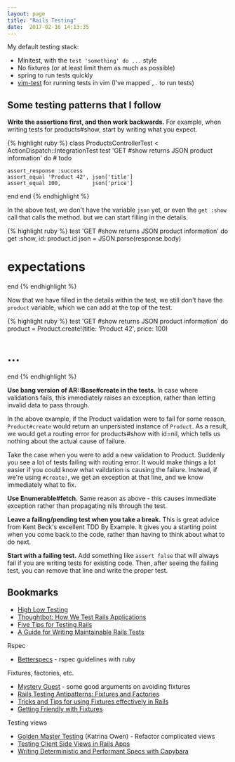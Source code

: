 ```yaml
---
layout: page
title: "Rails Testing"
date:  2017-02-16 14:13:35
---
```


My default testing stack:

- Minitest, with the `test 'something' do ...` style
- No fixtures (or at least limit them as much as possible)
- spring to run tests quickly
- [vim-test](https://github.com/janko-m/vim-test) for running tests in vim (I've mapped `,.` to run tests)

## Some testing patterns that I follow

**Write the assertions first, and then work backwards.**
For example, when writing tests for products#show,
start by writing what you expect.

{% highlight ruby %}
class ProductsControllerTest < ActionDispatch::IntegrationTest
  test 'GET #show returns JSON product information' do
    # todo

    assert_response :success
    assert_equal 'Product 42', json['title']
    assert_equal 100,          json['price']
  end
end
{% endhighlight %}

In the above test, we don't have the variable `json` yet,
or even the `get :show` call that calls the method.
but we can start filling in the details. 

{% highlight ruby %}
test 'GET #show returns JSON product information' do
  get :show, id: product.id
  json = JSON.parse(response.body)

  # expectations
end
{% endhighlight %}

Now that we have filled in the details within the test,
we still don't have the `product` variable,
which we can add at the top of the test.

{% highlight ruby %}
test 'GET #show returns JSON product information' do
  product = Product.create!(title: 'Product 42', price: 100)
  
  # ...
end
{% endhighlight %}

**Use bang version of AR::Base#create in the tests.**
In case where validations fails, this immediately raises an exception,
rather than letting invalid data to pass through.

In the above example, if the Product validation were to fail for some reason,
`Product#create` would return an unpersisted instance of `Product`.
As a result, we would get a routing error for products#show with id=nil,
which tells us nothing about the actual cause of failure.

Take the case when you were to add a new validation to Product.
Suddenly you see a lot of tests failing with routing error.
It would make things a lot easier if you could know
what vaildation is causing the failure.
Instead, if we're using `#create!`, we get an exception at that line,
and we know immediately what to fix.

**Use Enumerable#fetch.**
Same reason as above - this causes immediate exception
rather than propagating nils through the test.

**Leave a failing/pending test when you take a break.**
This is great advice from Kent Beck's excellent TDD By Example.
It gives you a starting point when you come back to the code,
rather than having to think about what to do next.

**Start with a failing test.**
Add something like `assert false`
that will always fail
if you are writing tests for existing code.
Then, after seeing the failing test,
you can remove that line and write the proper test.

## Bookmarks

- [High Low Testing](http://mikepackdev.com/blog_posts/39-high-low-testing)
- [Thoughtbot: How We Test Rails Applications](https://robots.thoughtbot.com/how-we-test-rails-applications)
- [Five Tips for Testing Rails](http://www.thechrisoshow.com/2008/05/04/five-tips-for-testing-rails/)
- [A Guide for Writing Maintainable Rails Tests](https://littlelines.com/blog/2013/12/17/a-guide-for-writing-maintainable-rails-tests)

Rspec

- [Betterspecs](http://betterspecs.org) - rspec guidelines with ruby

Fixtures, factories, etc.

- [Mystery Guest](https://robots.thoughtbot.com/mystery-guest) -
  some good arguments on avoiding fixtures
- [Rails Testing Antipatterns: Fixtures and Factories](http://semaphoreci.com/blog/2014/01/14/rails-testing-antipatterns-fixtures-and-factories.html)
- [Tricks and Tips for using Fixtures effectively in Rails](http://blog.bigbinary.com/2014/09/21/tricks-and-tips-for-using-fixtures-in-rails.html)
- [Getting Friendly with Fixtures](https://whatdoitest.com/getting-friendly-with-fixtures)

Testing views

- [Golden Master Testing](http://www.sitepoint.com/golden-master-testing-refactor-complicated-views/) (Katrina Owen) - Refactor complicated views
- [Testing Client Side Views in Rails Apps](http://blog.arkency.com/2013/09/testing-client-side-views-in-rails-apps/)
- [Writing Deterministic and Performant Specs with Capybara](http://blog.carbonfive.com/2013/07/26/writing-deterministic-performant-specs-with-capybara/)
